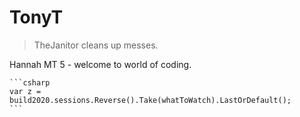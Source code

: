 # TonyT

> TheJanitor cleans up messes.

Hannah MT 5 - welcome to world of coding.


    ```csharp
    var z = build2020.sessions.Reverse().Take(whatToWatch).LastOrDefault();
    ```
